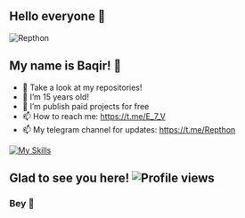 <link rel="stylesheet" href="https://cdn.jsdelivr.net/gh/devicons/devicon@v2.14.0/devicon.min.css">

## Hello everyone 👾

![Repthon](https://i.pinimg.com/originals/8d/4b/77/8d4b77c44b7a68c0fd609411e2c0ec3c.gif)


## My name is Baqir! 👾

- 🔭 Take a look at my repositories!
- 🌱 I’m 15 years old!
- 👯 I’m publish paid projects for free
- 📫 How to reach me: https://t.me/E_7_V
- 📫 My telegram channel for updates: https://t.me/Repthon

[![My Skills](https://skills.thijs.gg/icons?i=html,python,markdown&theme=dark)](https://skills.thijs.gg)

## Glad to see you here! ![Profile views](https://komarev.com/ghpvc/?username=xditya&label=Profile%20views&style=for-the-badge)

### Bey 👾
